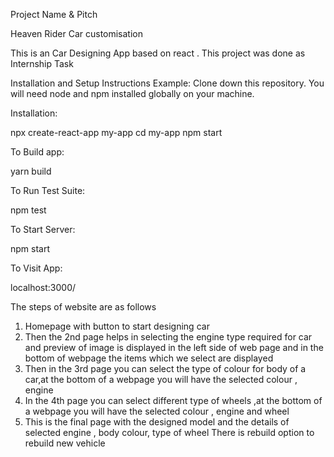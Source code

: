 
Project Name & Pitch

Heaven Rider Car customisation

This is an Car Designing App based on react .
This project was done as Internship Task




Installation and Setup Instructions
Example:
Clone down this repository. You will need node and npm installed globally on your machine.

Installation:

npx create-react-app my-app
cd my-app
npm start

To Build app:

yarn build

To Run Test Suite:

npm test

To Start Server:

npm start

To Visit App:

localhost:3000/


The steps of website are as follows
1. Homepage with button to start designing car 
2. Then the 2nd page helps in selecting the engine type required for car and preview of image is displayed in the left side of web page and in the bottom of webpage the items which we select are displayed
3. Then in the 3rd page you can select the type of colour for body of a car,at the bottom of a webpage you will have the selected colour , engine 
4. In the 4th page you can select different type of wheels ,at the bottom of a webpage you will have the selected colour , engine and wheel
5.  This is the final page with the designed model and the details of selected engine , body colour, type of wheel
There is rebuild option to rebuild new vehicle

